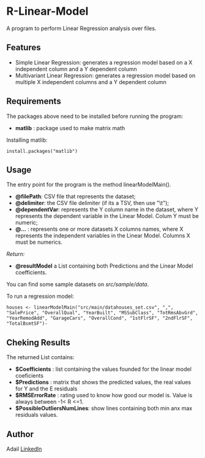 # R-Linear-Model

A program to perform Linear Regression analysis over files.

## Features

*	Simple Linear Regression: generates a regression model based on a X independent column and a Y dependent column
*	Multivariant Linear Regression: generates a regression model based on multiple X independent columns and a Y dependent column

## Requirements

The packages above need to be installed before running the program:

*	**matlib** : package used to make matrix math

Installing matlib:

	install.packages("matlib")
	
## Usage

The entry point for the program is the method linearModelMain(). 

*	**@filePath**: CSV file that represents the dataset;
*	**@delimiter**: the CSV file delimiter (if its a TSV, then use "\t");
*	**@dependentVar**: represents the Y column name in the dataset, where Y represents the dependent variable in the Linear Model.
    Colum Y must be numeric;
*	**@...** : represents one or more datasets X columns names, where X represents the independent variables in the Linear Model.
      Columns X must be numerics.

*Return:*
	  
*	**@resultModel** a List containing both Predictions and the Linear Model coefficients.

You can find some sample datasets on *src/sample/data*. 

To run a regression model:

	houses <- linearModelMain("src/main/datahouses_set.csv", ",", 
	"SalePrice", "OverallQual", "YearBuilt", "MSSubClass", "TotRmsAbvGrd", "YearRemodAdd", "GarageCars", "OverallCond", "1stFlrSF", "2ndFlrSF", "TotalBsmtSF")-

## Cheking Results	

The returned List contains:

*	**$Coefficients** : list containing the values founded for the linear model coeficients 
*	**$Predictions** : matrix that shows the predicted values, the real values for Y and the E residuals
*	**$RMSErrorRate** : rating used to know how good our model is. Value is always between -1< R <=1.
*	**$PossibleOutliersNumLines**: show lines containing both min anx max residuals values.
	
## Author

Adail [LinkedIn](https://www.linkedin.com/in/adail-carvalho-a34343106)